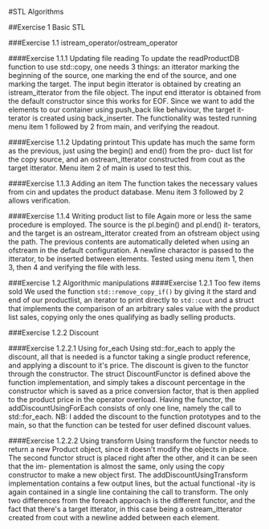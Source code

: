 #STL Algorithms

##Exercise 1 Basic STL

###Exercise 1.1 istream_operator/ostream_operator

####Exercise 1.1.1 Updating file reading
To update the readProductDB function to use std::copy, one needs 3 things: an itterator marking the 
beginning of the source, one marking the end of the source, and one marking the target.
The input begin itterator is obtained by creating an istream_itterator<Product> from the file object.
The input end itterator is obtained from the default constructor since this works for EOF. 
Since we want to add the elements to our container using push_back like behaviour, the target it-
terator is created using back_inserter. 
The functionality was tested running menu item 1 followed by 2 from main, and verifying the readout.

####Exercise 1.1.2 Updating printout
This update has much the same form as the previous, just using the begin() and end() from the pro-
duct list for the copy source, and an ostream_itterator constructed from cout as the target itterator.
Menu item 2 of main is used to test this.
    
####Exercise 1.1.3 Adding an item
The function takes the necessary values from cin and updates the product database.
Menu item 3 followed by 2 allows verification.

####Exercise 1.1.4 Writing product list to file
Again more or less the same procedure is employed. The source is the pl.begin() and pl.end() it-
terators, and the target is an ostream_itterator created from an ofstream object using the path.
The previous contents are automatically deleted when using an ofstream in the default configuration.
A newline charactor is passed to the itterator, to be inserted between elements.
Tested using menu item 1, then 3, then 4 and verifying the file with less.

###Exercise 1.2 Algorithmic manipulations
####Exercise 1.2.1 Too few items sold
We used the function `std::remove_copy_if()` by giving it the stard and end of our productlist,
an iterator to print directly to `std::cout` and a struct that implements the comparison of an
arbitrary sales value with the product list sales, copying only the ones qualifying as badly
selling products.

###Exercise 1.2.2 Discount

####Exercise 1.2.2.1 Using for_each
Using std::for_each to apply the discount, all that is needed is a functor taking a single product
reference, and applying a discount to it's price. The discount is given to the functor through the 
constructor. The struct DiscountFunctor is defined above the function implementation, and simply 
takes a discount percentage in the constructor which is saved as a price conversion factor, that is
then applied to the product price in the operator overload.
Having the functor, the addDiscountUsingForEach consists of only one line, namely the call to 
std::for_each.
NB: I added the discount to the function prototypes and to the main, so that the function can be 
    tested for user defined discount values.

####Exercise 1.2.2.2 Using transform
Using transform the functor needs to return a new Product object, since it doesn't modify the objects
in place. The second functor struct is placed right after the other, and it can be seen that the im-
plementation is almost the same, only using the copy constructor to make a new object first. 
The addDiscountUsingTransform implementation contains a few output lines, but the actual functional
-ity is again contained in a single line containing the call to transform. The only two differences
from the foreach approach is the different functor, and the fact that there's a target itterator, in
this case being a ostream_itterator created from cout with a newline added between each element.

